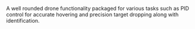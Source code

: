 A well rounded drone functionality packaged for various tasks such as PID control for accurate hovering and precision target dropping along with identification.
